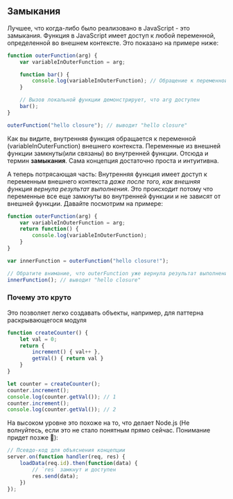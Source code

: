 ## Замыкания

Лучшее, что когда-либо было реализовано в JavaScript - это замыкания. Функция в JavaScript имеет доступ к любой переменной, определенной во внешнем контексте. Это показано на примере ниже:

```ts
function outerFunction(arg) {
    var variableInOuterFunction = arg;

    function bar() {
        console.log(variableInOuterFunction); // Обращение к переменной внешнего контекста
    }

    // Вызов локальной функции демонстрирует, что arg доступен
    bar();
}

outerFunction("hello closure"); // выводит "hello closure"
```

Как вы видите, внутренняя функция обращается к переменной (variableInOuterFunction) внешнего контекста. Переменные из внешней функции замкнуты(или связаны) во внутренней функции. Отсюда и термин **замыкания**. Сама концепция достаточно проста и интуитивна.

А теперь потрясающая часть: Внутренняя функция имеет доступ к переменным внешнего контекста *даже после того, как внешняя функция вернула результат выполнения*. Это происходит потому что переменные все еще замкнуты во внутренней функции и не зависят от внешней функции. Давайте посмотрим на примере:

```ts
function outerFunction(arg) {
    var variableInOuterFunction = arg;
    return function() {
        console.log(variableInOuterFunction);
    }
}

var innerFunction = outerFunction("hello closure!");

// Обратите внимание, что outerFunction уже вернула результат выполнения
innerFunction(); // выводит "hello closure"
```

### Почему это круто
Это позволяет легко создавать объекты, например, для паттерна раскрывающегося модуля

```ts
function createCounter() {
    let val = 0;
    return {
        increment() { val++ },
        getVal() { return val }
    }
}

let counter = createCounter();
counter.increment();
console.log(counter.getVal()); // 1
counter.increment();
console.log(counter.getVal()); // 2
```

На высоком уровне это похоже на то, что делает Node.js (Не волнуйтесь, если это не стало понятным прямо сейчас. Понимание придет позже 🌹):

```ts
// Псевдо-код для объяснения концепции
server.on(function handler(req, res) {
    loadData(req.id).then(function(data) {
        // `res` замкнут и доступен
        res.send(data);
    })
});  
```
